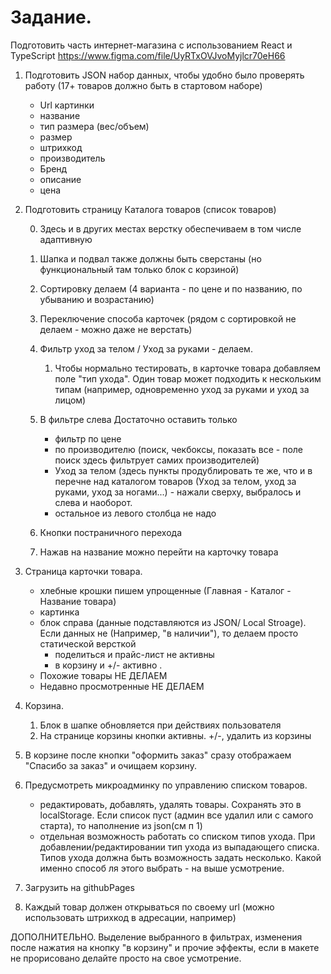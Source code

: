 # Задание. 

Подготовить часть интернет-магазина с использованием React и TypeScript
https://www.figma.com/file/UyRTxOVJvoMyjlcr70eH66

1. Подготовить JSON набор данных, чтобы удобно было проверять работу (17+ товаров должно быть в стартовом наборе)
    - Url картинки
    - название
    - тип размера (вес/объем)
    - размер
    - штрихкод
    - производитель
    - Бренд
    - описание
    - цена

2. Подготовить страницу Каталога товаров (список товаров)

    0. Здесь и в других местах верстку обеспечиваем в том числе адаптивную

    1. Шапка и подвал также должны быть сверстаны (но функциональный там только блок с корзиной)

    2. Сортировку делаем (4 варианта - по цене и по названию, по убыванию и возрастанию)

    3. Переключение способа карточек (рядом с сортировкой не делаем - можно даже не верстать)

    4. Фильтр уход за телом / Уход за руками - делаем.

        1. Чтобы нормально тестировать, в карточке товара добавляем поле "тип ухода". Один товар может подходить к нескольким типам (например, одновременно уход за руками и уход за лицом)

    5. В фильтре слева Достаточно оставить только

        - фильтр по цене
        - по производителю (поиск, чекбоксы, показать все - поле поиск здесь фильтрует самих производителей)
        - Уход за телом (здесь пункты продублировать те же, что и в перечне над каталогом товаров (Уход за телом, уход за руками, уход за ногами...) - нажали сверху, выбралось и слева и наоборот.
        - остальное из левого столбца не надо

    6. Кнопки постраничного перехода

    7. Нажав на название можно перейти на карточку товара

3. Страница карточки товара. 
    - хлебные крошки пишем упрощенные (Главная - Каталог - Название товара)
    - картинка
    - блок справа (данные подставляются из JSON/ Local Stroage). Если данных не (Например, "в наличии"), то делаем просто статической версткой
        - поделиться и прайс-лист не активны
        - в корзину и +/- активно .
    - Похожие товары НЕ ДЕЛАЕМ
    - Недавно просмотренные НЕ ДЕЛАЕМ

4. Корзина. 

    1. Блок в шапке обновляется при действиях пользователя
    2. На странице корзины кнопки активны. +/-, удалить из корзины

5. В корзине после кнопки "оформить заказ" сразу отображаем "Спасибо за заказ" и очищаем корзину.

6. Предусмотреть микроадминку по управлению списком товаров.
    - редактировать, добавлять, удалять товары. Сохранять это в localStorage. Если список пуст (админ все удалил или с самого старта), то наполнение из json(см п 1)
    - отдельная возможность работать со списком типов ухода. При добавлении/редактировании тип ухода из выпадающего списка. Типов ухода должна быть возможность задать несколько. Какой именно способ ля этого выбрать - на выше усмотрение.

7. Загрузить на githubPages

8. Каждый товар должен открываться по своему url (можно использовать штрихкод в адресации, например)

ДОПОЛНИТЕЛЬНО.
Выделение выбранного в фильтрах, изменения после нажатия на кнопку "в корзину" и прочие эффекты, если в макете не прорисовано делайте просто на свое усмотрение.